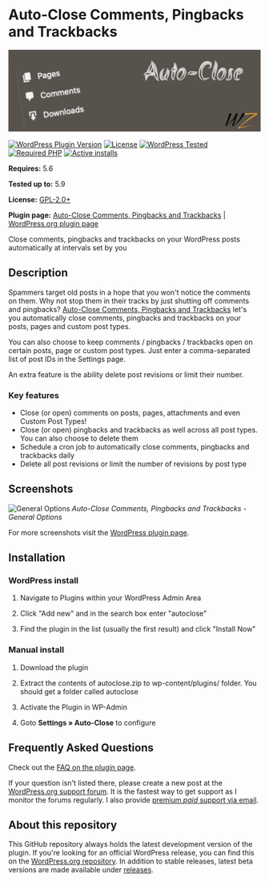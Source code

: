 ﻿# Auto-Close Comments, Pingbacks and Trackbacks

![Auto-Close](https://raw.githubusercontent.com/WebberZone/autoclose/master/wporg-assets/banner-1544x500.png)

[![WordPress Plugin Version](https://img.shields.io/wordpress/plugin/v/autoclose.svg?style=flat-square)](https://wordpress.org/plugins/autoclose/)
[![License](https://img.shields.io/badge/license-GPL_v2%2B-orange.svg?style=flat-square)](https://opensource.org/licenses/GPL-2.0)
[![WordPress Tested](https://img.shields.io/wordpress/v/autoclose.svg?style=flat-square)](https://wordpress.org/plugins/autoclose/)
[![Required PHP](https://img.shields.io/wordpress/plugin/required-php/autoclose?style=flat-square)](https://wordpress.org/plugins/autoclose/)
[![Active installs](https://img.shields.io/wordpress/plugin/installs/autoclose?style=flat-square)](https://wordpress.org/plugins/autoclose/)

__Requires:__ 5.6

__Tested up to:__ 5.9

__License:__ [GPL-2.0+](http://www.gnu.org/licenses/gpl-2.0.html)

__Plugin page:__ [Auto-Close Comments, Pingbacks and Trackbacks](https://webberzone.com/plugins/autoclose/) | [WordPress.org plugin page](https://wordpress.org/plugins/autoclose/)

Close comments, pingbacks and trackbacks on your WordPress posts automatically at intervals set by you

## Description

Spammers target old posts in a hope that you won't notice the comments on them. Why not stop them in their tracks by just shutting off comments and pingbacks? [Auto-Close Comments, Pingbacks and Trackbacks](https://webberzone.com/plugins/autoclose/) let's you automatically close comments, pingbacks and trackbacks on your posts, pages and custom post types.

You can also choose to keep comments / pingbacks / trackbacks open on certain posts, page or custom post types. Just enter a comma-separated list of post IDs in the Settings page.

An extra feature is the ability delete post revisions or limit their number.

### Key features

* Close (or open) comments on posts, pages, attachments and even Custom Post Types!
* Close (or open) pingbacks and trackbacks as well across all post types. You can also choose to delete them
* Schedule a cron job to automatically close comments, pingbacks and trackbacks daily
* Delete all post revisions or limit the number of revisions by post type

## Screenshots

![General Options](https://raw.github.com/ajaydsouza/autoclose/master/wporg-assets/screenshot-1.png)
_Auto-Close Comments, Pingbacks and Trackbacks - General Options_

For more screenshots visit the [WordPress plugin page](https://wordpress.org/plugins/autoclose/screenshots/).

## Installation

### WordPress install

1. Navigate to Plugins within your WordPress Admin Area

2. Click "Add new" and in the search box enter "autoclose"

3. Find the plugin in the list (usually the first result) and click "Install Now"

### Manual install

1. Download the plugin

2. Extract the contents of autoclose.zip to wp-content/plugins/ folder. You should get a folder called autoclose

3. Activate the Plugin in WP-Admin

4. Goto __Settings &raquo; Auto-Close__ to configure

## Frequently Asked Questions

Check out the [FAQ on the plugin page](https://wordpress.org/plugins/autoclose/faq/).

If your question isn't listed there, please create a new post at the [WordPress.org support forum](https://wordpress.org/support/plugin/autoclose). It is the fastest way to get support as I monitor the forums regularly. I also provide [premium _paid_ support via email](https://webberzone.com/support/).

## About this repository

This GitHub repository always holds the latest development version of the plugin. If you're looking for an official WordPress release, you can find this on the [WordPress.org repository](https://wordpress.org/plugins/autoclose). In addition to stable releases, latest beta versions are made available under [releases](https://github.com/ajaydsouza/autoclose/releases).
